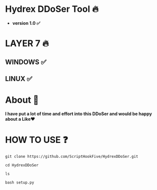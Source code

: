 # Hydrex DDoSer Tool 🔥

- **version 1.0 ✅**










# LAYER 7 🔥


## WINDOWS ✅
## LINUX ✅ 

# About 🤑
**I have put a lot of time and effort into this DDoSer and would be happy about a Like❤️**













# HOW TO USE ❓
```
git clone https://github.com/ScriptHookFive/HydrexDDoSer.git
```
```
cd HydrexDDoSer
```
```
ls
```
```
bash setup.py
```